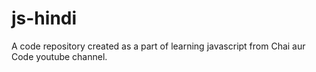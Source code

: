 # js-hindi
A code repository created as a part of learning javascript from Chai aur Code youtube channel.
